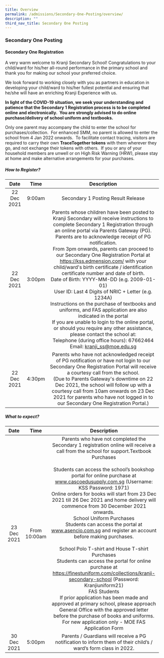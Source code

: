 ```yaml
---
title: Overview
permalink: /admissions/Secondary-One-Posting/overview/
description: ""
third_nav_title: Secondary One Posting
---
```

### Secondary One Posting

#### Secondary One Registration

A very warm welcome to Kranji Secondary School! Congratulations to your child/ward for his/her all-round performance in the primary school and thank you for making our school your preferred choice.  

  

We look forward to working closely with you as partners in education in developing your child/ward to his/her fullest potential and ensuring that he/she will have an enriching Kranji Experience with us.

  

**In light of the COVID-19 situation, we seek your understanding and patience that the Secondary 1 Registration process is to be completed online and electronically.  You are strongly advised to do online purchase/delivery of school uniform and textbooks.**

Only one parent may accompany the child to enter the school for purchases/collection.  For enhanced SMM, no parent is allowed to enter the school from 4 Jan 2022 onwards.  To facilitate contact tracing, visitors are required to carry their own **TraceTogether tokens** with them wherever they go, and not exchange their tokens with others.  If you or any of your household members are unwell or on High Risk Warning (HRW), please stay at home and make alternative arrangements for your purchases.

##### **How to Register?**

| Date 	| Time 	| Description 	|
|:---:	|:---:	|:---:	|
| 22 Dec 2021 	| 9:00am 	| Secondary 1 Posting Result Release 	|
| 22 Dec 2021 	| 3:00pm 	| Parents whose children have been posted to Kranji Secondary will receive instructions to complete Secondary 1 Registration through an online portal via Parents Gateway (PG).<br>Parents are to acknowledge receipt of PG notification.<br>From 3pm onwards, parents can proceed to our Secondary One Registration Portal at https://kss.edmension.com/ with your child/ward's birth certificate / identification certificate number and date of birth.<br>Date of Birth: YYYY-MM-DD (e.g. 2009-01-01)<br>User ID: Last 4 Digits of NRIC + Letter (e.g. 1234A)<br>Instructions on the purchase of textbooks and uniforms, and FAS application are also indicated in the portal <br>If you are unable to login to the online portal, or should you require any other assistance, please contact the school at:<br>Telephone (during office hours): 67662464<br>Email: kranji_ss@moe.edu.sg 	|
| 22 Dec 2021 	| 4:30pm 	| Parents who have not acknowledged receipt of PG notification or have not login to our Secondary One Registration Portal will receive a courtesy call from the school.<br>(Due to Parents Gateway's downtime on 22 Dec 2021, the school will follow up with a courtesy call from 10am onwards on 23 Dec 2021 for parents who have not logged in to our Secondary One Registration Portal.) 	|

##### **What to expect?**

| Date 	| Time 	| Description 	|
|:---:	|:---:	|:---:	|
| 23 Dec 2021 	| From 10:00am 	| Parents who have not completed the Secondary 1 registration online will receive a call from the school for support.Textbook Purchases<br><br>Students can access the school’s bookshop portal for online purchase at www.cascoedusupply.com.sg (Username: KSS   Password: 1971) <br>Online orders for books will start from 23 Dec 2021 till 26 Dec 2021 and home delivery will commence from 30 December 2021 onwards.<br>School Uniform Purchases<br>Students can access the portal at www.asencio.com.sg and register an account before making purchases. <br><br>School Polo T-shirt and House T-shirt Purchases<br>Students can access the portal for online purchase at https://finestuniform.com/collections/kranji-secondary-school (Password: Kranjiuniform21)<br>FAS Students<br>If prior application has been made and approved at primary school, please approach General Office with the approved letter before the purchase of books and uniforms.<br>For new application only - MOE FAS Application Form 	|
| 30 Dec 2021 	| 5:00pm 	| Parents / Guardians will receive a PG notification to inform them of their child’s / ward’s form class in 2022. 	|